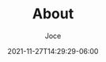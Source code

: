 ---
title: "About"
date: 2021-11-27T14:29:29-06:00
author: "Joce"
hidemeta: true
ShowBreadCrumbs: false
---